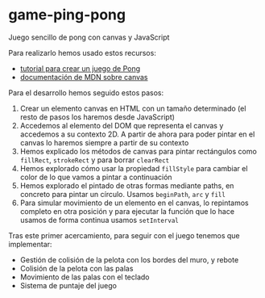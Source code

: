 # game-ping-pong
Juego sencillo de pong con canvas y JavaScript

Para realizarlo hemos usado estos recursos:
- [tutorial para crear un juego de Pong](http://blog.mailson.org/2013/02/simple-pong-game-using-html5-and-canvas/)
- [documentación de MDN sobre canvas](https://developer.mozilla.org/en-US/docs/Web/API/Canvas_API/Tutorial/Drawing_shapes)

Para el desarrollo hemos seguido estos pasos:
1. Crear un elemento canvas en HTML con un tamaño determinado (el resto de pasos los haremos desde JavaScript)
2. Accedemos al elemento del DOM que representa el canvas y accedemos a su contexto 2D. A partir de ahora para poder pintar en el canvas lo haremos siempre a partir de su contexto
3. Hemos explicado los métodos de canvas para pintar rectángulos como `fillRect`, `strokeRect` y para borrar `clearRect`
4. Hemos explorado cómo usar la propiedad `fillStyle` para cambiar el color de lo que vamos a pintar a continuación
5. Hemos explorado el pintado de otras formas mediante paths, en concreto para pintar un círculo. Usamos `beginPath`, `arc` y `fill`
6. Para simular movimiento de un elemento en el canvas, lo repintamos completo en otra posición y para ejecutar la función que lo hace usamos de forma continua usamos `setInterval`

Tras este primer acercamiento, para seguir con el juego tenemos que implementar:
- Gestión de colisión de la pelota con los bordes del muro, y rebote
- Colisión de la pelota con las palas
- Movimiento de las palas con el teclado
- Sistema de puntaje del juego
